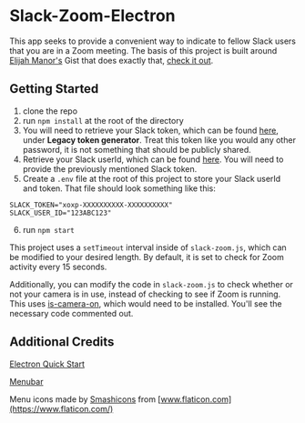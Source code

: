 # Slack-Zoom-Electron

This app seeks to provide a convenient way to indicate to fellow Slack users that you are in a Zoom meeting. The basis of this project is built around [Elijah Manor's](https://twitter.com/elijahmanor) Gist that does exactly that, [check it out](https://gist.github.com/elijahmanor/8c03d061f265596cb87140d88414354d).

## Getting Started

1. clone the repo
2. run `npm install` at the root of the directory
3. You will need to retrieve your Slack token, which can be found [here](https://api.slack.com/docs/oauth-test-tokens), under __Legacy token generator__. Treat this token like you would any other password, it is not something that should be publicly shared.
4. Retrieve your Slack userId, which can be found [here](https://api.slack.com/methods/auth.test/test). You will need to provide the previously mentioned Slack token.
5. Create a `.env` file at the root of this project to store your Slack userId and token. That file should look something like this:
```
SLACK_TOKEN="xoxp-XXXXXXXXXX-XXXXXXXXXX"
SLACK_USER_ID="123ABC123"
```
6. run `npm start`

This project uses a `setTimeout` interval inside of `slack-zoom.js`, which can be modified to your desired length. By default, it is set to check for Zoom activity every 15 seconds.

Additionally, you can modify the code in `slack-zoom.js` to check whether or not your camera is in use, instead of checking to see if Zoom is running. This uses [is-camera-on](https://www.npmjs.com/package/is-camera-on), which would need to be installed. You'll see the necessary code commented out.

## Additional Credits

[Electron Quick Start](https://github.com/electron/electron-quick-start)

[Menubar](https://github.com/maxogden/menubar)

Menu icons made by [Smashicons](https://www.flaticon.com/authors/smashicons) from [www.flaticon.com](https://www.flaticon.com/)
